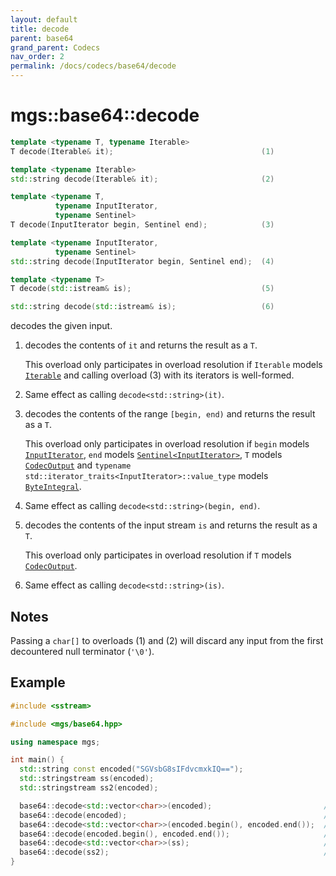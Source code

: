 ```yaml
---
layout: default
title: decode
parent: base64
grand_parent: Codecs
nav_order: 2
permalink: /docs/codecs/base64/decode
---
```


# mgs::base64::decode

```cpp
template <typename T, typename Iterable>
T decode(Iterable& it);                                 (1)

template <typename Iterable>
std::string decode(Iterable& it);                       (2)

template <typename T,
          typename InputIterator,
          typename Sentinel>
T decode(InputIterator begin, Sentinel end);            (3)

template <typename InputIterator,
          typename Sentinel>
std::string decode(InputIterator begin, Sentinel end);  (4)

template <typename T>
T decode(std::istream& is);                             (5)

std::string decode(std::istream& is);                   (6)
```

decodes the given input.

1. decodes the contents of `it` and returns the result as a `T`.

    This overload only participates in overload resolution if `Iterable` models [`Iterable`]() and calling overload (3) with its iterators is well-formed.
2. Same effect as calling `decode<std::string>(it)`.

3. decodes the contents of the range `[begin, end)` and returns the result as a `T`.

    This overload only participates in overload resolution if `begin` models [`InputIterator`](), `end` models [`Sentinel<InputIterator>`](), `T` models [`CodecOutput`]() and `typename std::iterator_traits<InputIterator>::value_type` models [`ByteIntegral`]().
4. Same effect as calling `decode<std::string>(begin, end)`.
5. decodes the contents of the input stream `is` and returns the result as a `T`.

    This overload only participates in overload resolution if `T` models [`CodecOutput`]().
6. Same effect as calling `decode<std::string>(is)`.

## Notes

Passing a `char[]` to overloads (1) and (2) will discard any input from the first decountered null terminator (`'\0'`).

## Example

```cpp
#include <sstream>

#include <mgs/base64.hpp>

using namespace mgs;

int main() {
  std::string const encoded("SGVsbG8sIFdvcmxkIQ==");
  std::stringstream ss(encoded);
  std::stringstream ss2(encoded);

  base64::decode<std::vector<char>>(encoded);                         // 1.
  base64::decode(encoded);                                            // 2.
  base64::decode<std::vector<char>>(encoded.begin(), encoded.end());  // 3.
  base64::decode(encoded.begin(), encoded.end());                     // 4.
  base64::decode<std::vector<char>>(ss);                              // 5.
  base64::decode(ss2);                                                // 6.
}
```
